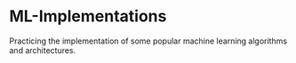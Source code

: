 # ML-Implementations
Practicing the implementation of some popular machine learning algorithms and architectures. 
